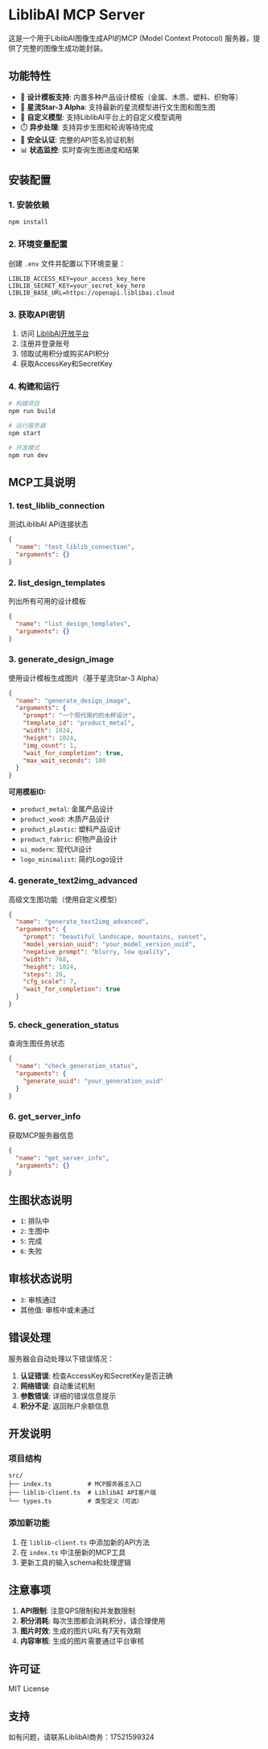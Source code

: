# LiblibAI MCP Server

这是一个用于LiblibAI图像生成API的MCP (Model Context Protocol) 服务器，提供了完整的图像生成功能封装。

## 功能特性

- 🎨 **设计模板支持**: 内置多种产品设计模板（金属、木质、塑料、织物等）
- 🚀 **星流Star-3 Alpha**: 支持最新的星流模型进行文生图和图生图
- 🔧 **自定义模型**: 支持LiblibAI平台上的自定义模型调用
- ⏱️ **异步处理**: 支持异步生图和轮询等待完成
- 🔐 **安全认证**: 完整的API签名验证机制
- 📊 **状态监控**: 实时查询生图进度和结果

## 安装配置

### 1. 安装依赖

```bash
npm install
```

### 2. 环境变量配置

创建 `.env` 文件并配置以下环境变量：

```env
LIBLIB_ACCESS_KEY=your_access_key_here
LIBLIB_SECRET_KEY=your_secret_key_here
LIBLIB_BASE_URL=https://openapi.liblibai.cloud
```

### 3. 获取API密钥

1. 访问 [LiblibAI开放平台](https://www.liblib.art/apis)
2. 注册并登录账号
3. 领取试用积分或购买API积分
4. 获取AccessKey和SecretKey

### 4. 构建和运行

```bash
# 构建项目
npm run build

# 运行服务器
npm start

# 开发模式
npm run dev
```

## MCP工具说明

### 1. test_liblib_connection
测试LiblibAI API连接状态

```json
{
  "name": "test_liblib_connection",
  "arguments": {}
}
```

### 2. list_design_templates
列出所有可用的设计模板

```json
{
  "name": "list_design_templates",
  "arguments": {}
}
```

### 3. generate_design_image
使用设计模板生成图片（基于星流Star-3 Alpha）

```json
{
  "name": "generate_design_image",
  "arguments": {
    "prompt": "一个现代简约的水杯设计",
    "template_id": "product_metal",
    "width": 1024,
    "height": 1024,
    "img_count": 1,
    "wait_for_completion": true,
    "max_wait_seconds": 180
  }
}
```

**可用模板ID:**
- `product_metal`: 金属产品设计
- `product_wood`: 木质产品设计
- `product_plastic`: 塑料产品设计
- `product_fabric`: 织物产品设计
- `ui_modern`: 现代UI设计
- `logo_minimalist`: 简约Logo设计

### 4. generate_text2img_advanced
高级文生图功能（使用自定义模型）

```json
{
  "name": "generate_text2img_advanced",
  "arguments": {
    "prompt": "beautiful landscape, mountains, sunset",
    "model_version_uuid": "your_model_version_uuid",
    "negative_prompt": "blurry, low quality",
    "width": 768,
    "height": 1024,
    "steps": 20,
    "cfg_scale": 7,
    "wait_for_completion": true
  }
}
```

### 5. check_generation_status
查询生图任务状态

```json
{
  "name": "check_generation_status",
  "arguments": {
    "generate_uuid": "your_generation_uuid"
  }
}
```

### 6. get_server_info
获取MCP服务器信息

```json
{
  "name": "get_server_info",
  "arguments": {}
}
```

## 生图状态说明

- `1`: 排队中
- `2`: 生图中
- `5`: 完成
- `6`: 失败

## 审核状态说明

- `3`: 审核通过
- 其他值: 审核中或未通过

## 错误处理

服务器会自动处理以下错误情况：

1. **认证错误**: 检查AccessKey和SecretKey是否正确
2. **网络错误**: 自动重试机制
3. **参数错误**: 详细的错误信息提示
4. **积分不足**: 返回账户余额信息

## 开发说明

### 项目结构

```
src/
├── index.ts          # MCP服务器主入口
├── liblib-client.ts  # LiblibAI API客户端
└── types.ts          # 类型定义（可选）
```

### 添加新功能

1. 在 `liblib-client.ts` 中添加新的API方法
2. 在 `index.ts` 中注册新的MCP工具
3. 更新工具的输入schema和处理逻辑

## 注意事项

1. **API限制**: 注意QPS限制和并发数限制
2. **积分消耗**: 每次生图都会消耗积分，请合理使用
3. **图片时效**: 生成的图片URL有7天有效期
4. **内容审核**: 生成的图片需要通过平台审核

## 许可证

MIT License

## 支持

如有问题，请联系LiblibAI商务：17521599324